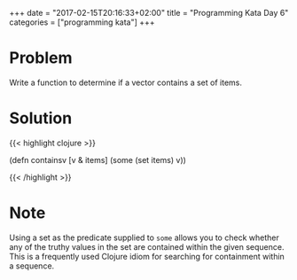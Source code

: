 +++
date = "2017-02-15T20:16:33+02:00"
title = "Programming Kata Day 6"
categories = ["programming kata"]
+++

# Problem

Write a function to determine if a vector contains a set of items.

# Solution

{{< highlight clojure >}}

(defn containsv [v & items]
  (some (set items) v))

{{< /highlight >}}

# Note

Using a set as the predicate supplied to `some` allows you to check whether any of the truthy values in the set are contained within the given sequence. This is a frequently used Clojure idiom for searching for containment within a sequence.
